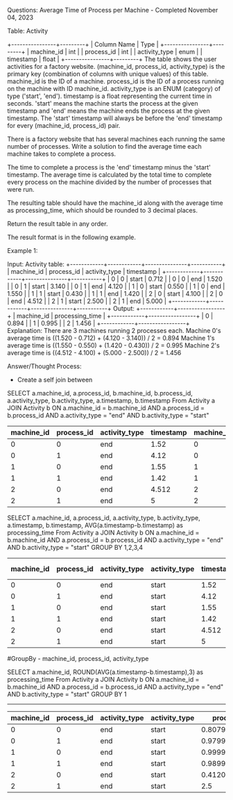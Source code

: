 Questions: Average Time of Process per Machine - Completed November 04, 2023

Table: Activity

+----------------+---------+
| Column Name    | Type    |
+----------------+---------+
| machine_id     | int     |
| process_id     | int     |
| activity_type  | enum    |
| timestamp      | float   |
+----------------+---------+
The table shows the user activities for a factory website.
(machine_id, process_id, activity_type) is the primary key (combination of columns with unique values) of this table.
machine_id is the ID of a machine.
process_id is the ID of a process running on the machine with ID machine_id.
activity_type is an ENUM (category) of type ('start', 'end').
timestamp is a float representing the current time in seconds.
'start' means the machine starts the process at the given timestamp and 'end' means the machine ends the process at the given timestamp.
The 'start' timestamp will always be before the 'end' timestamp for every (machine_id, process_id) pair.
 

There is a factory website that has several machines each running the same number of processes. Write a solution to find the average time each machine takes to complete a process.

The time to complete a process is the 'end' timestamp minus the 'start' timestamp. The average time is calculated by the total time to complete every process on the machine divided by the number of processes that were run.

The resulting table should have the machine_id along with the average time as processing_time, which should be rounded to 3 decimal places.

Return the result table in any order.

The result format is in the following example.

 

Example 1:

Input: 
Activity table:
+------------+------------+---------------+-----------+
| machine_id | process_id | activity_type | timestamp |
+------------+------------+---------------+-----------+
| 0          | 0          | start         | 0.712     |
| 0          | 0          | end           | 1.520     |
| 0          | 1          | start         | 3.140     |
| 0          | 1          | end           | 4.120     |
| 1          | 0          | start         | 0.550     |
| 1          | 0          | end           | 1.550     |
| 1          | 1          | start         | 0.430     |
| 1          | 1          | end           | 1.420     |
| 2          | 0          | start         | 4.100     |
| 2          | 0          | end           | 4.512     |
| 2          | 1          | start         | 2.500     |
| 2          | 1          | end           | 5.000     |
+------------+------------+---------------+-----------+
Output: 
+------------+-----------------+
| machine_id | processing_time |
+------------+-----------------+
| 0          | 0.894           |
| 1          | 0.995           |
| 2          | 1.456           |
+------------+-----------------+
Explanation: 
There are 3 machines running 2 processes each.
Machine 0's average time is ((1.520 - 0.712) + (4.120 - 3.140)) / 2 = 0.894
Machine 1's average time is ((1.550 - 0.550) + (1.420 - 0.430)) / 2 = 0.995
Machine 2's average time is ((4.512 - 4.100) + (5.000 - 2.500)) / 2 = 1.456

Answer/Thought Process: 

* Create a self  join between 

SELECT 
a.machine_id, a.process_id, b.machine_id, b.process_id, a.activity_type, b.activity_type, a.timestamp, b.timestamp
From Activity a
JOIN Activity b
ON a.machine_id = b.machine_id AND a.process_id = b.process_id 
AND a.activity_type = "end" AND b.activity_type = "start"


| machine_id | process_id | activity_type | timestamp | machine_id | process_id | activity_type | timestamp |
| ---------- | ---------- | ------------- | --------- | ---------- | ---------- | ------------- | --------- |
| 0          | 0          | end           | 1.52      | 0          | 0          | start         | 0.712     |
| 0          | 1          | end           | 4.12      | 0          | 1          | start         | 3.14      |
| 1          | 0          | end           | 1.55      | 1          | 0          | start         | 0.55      |
| 1          | 1          | end           | 1.42      | 1          | 1          | start         | 0.43      |
| 2          | 0          | end           | 4.512     | 2          | 0          | start         | 4.1       |
| 2          | 1          | end           | 5         | 2          | 1          | start         | 2.5       |

SELECT 
a.machine_id, a.process_id, a.activity_type, b.activity_type, a.timestamp, b.timestamp, AVG(a.timestamp-b.timestamp) as processing_time
From Activity a
JOIN Activity b
ON a.machine_id = b.machine_id AND a.process_id = b.process_id 
AND a.activity_type = "end" AND b.activity_type = "start"
GROUP BY 1,2,3,4

| machine_id | process_id | activity_type | activity_type | timestamp | timestamp | (a.timestamp-b.timestamp) |
| ---------- | ---------- | ------------- | ------------- | --------- | --------- | ------------------------- |
| 0          | 0          | end           | start         | 1.52      | 0.712     | 0.8079999685287476        |
| 0          | 1          | end           | start         | 4.12      | 3.14      | 0.9799997806549072        |
| 1          | 0          | end           | start         | 1.55      | 0.55      | 0.9999999403953552        |
| 1          | 1          | end           | start         | 1.42      | 0.43      | 0.9899999499320984        |
| 2          | 0          | end           | start         | 4.512     | 4.1       | 0.4120001792907715        |
| 2          | 1          | end           | start         | 5         | 2.5       | 2.5                       |

#GroupBy - machine_id, process_id, activity_type 

SELECT 
a.machine_id, ROUND(AVG(a.timestamp-b.timestamp),3) as processing_time 
From Activity a
JOIN Activity b
ON a.machine_id = b.machine_id AND a.process_id = b.process_id 
AND a.activity_type = "end" AND b.activity_type = "start"
GROUP BY 1

*** 


| machine_id | process_id | activity_type | activity_type | processing_time    |
| ---------- | ---------- | ------------- | ------------- | ------------------ |
| 0          | 0          | end           | start         | 0.8079999685287476 |
| 0          | 1          | end           | start         | 0.9799997806549072 |
| 1          | 0          | end           | start         | 0.9999999403953552 |
| 1          | 1          | end           | start         | 0.9899999499320984 |
| 2          | 0          | end           | start         | 0.4120001792907715 |
| 2          | 1          | end           | start         | 2.5                |